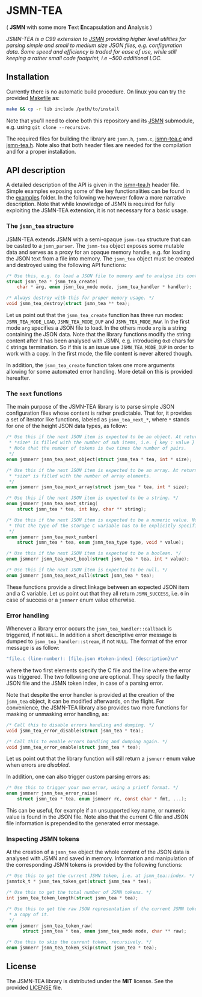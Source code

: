 # JSMN-TEA
( **JSMN** with some more **T**ext **E**ncapsulation and **A**nalysis )

_JSMN-TEA is a C99 extension to [JSMN][JSMN] providing higher level utilities
for parsing simple and small to medium size JSON files, e.g. configuration data.
Some speed and efficiency is traded for ease of use, while still keeping a
rather small code footprint, i.e ~500 additional LOC._

## Installation

Currently there is no automatic build procedure. On linux you can try the
provided [Makefile](Makefile) as:
```bash
make && cp -r lib include /path/to/install
```
Note that you'll need to clone both this repository and its [JSMN][JSMN]
submodule, e.g. using `git clone --recursive`.

The required files for building the library are `jsmn.h`, `jsmn.c`,
[jsmn-tea.c](src/jsmn-tea.c) and [jsmn-tea.h](include/jsmn-tea.h). Note also
that both header files are needed for the compilation and for a proper
installation.

## API description

A detailed description of the API is given in the
[jsmn-tea.h](include/jsmn-tea.h) header file. Simple examples exposing some
of the key functionalities can be found in the [examples](examples) folder. In
the following we however follow a more narrative description. Note that while
knowledge of JSMN is required for fully exploiting the JSMN-TEA extension, it
is not necessary for a basic usage.

### The `jsmn_tea` structure

JSMN-TEA extends JSMN with a semi-opaque `jsmn-tea` structure that can be
casted to a `jsmn_parser`. The `jsmn-tea` object exposes some mutable
data and serves as a proxy for an opaque memory handle, e.g. for loading
the JSON text from a file into memory. The `jsmn_tea` object must be created and
destroyed using the following API functions:
```c
/* Use this, e.g. to load a JSON file to memory and to analyse its content. */
struct jsmn_tea * jsmn_tea_create(
    char * arg, enum jsmn_tea_mode mode, jsmn_tea_handler * handler);

/* Always destroy with this for proper memory usage. */
void jsmn_tea_destroy(struct jsmn_tea ** tea);
```

Let us point out that the `jsmn_tea_create` function has three run modes:
`JSMN_TEA_MODE_LOAD`, `JSMN_TEA_MODE_DUP` and `JSMN_TEA_MODE_RAW`. In the
first mode `arg` specifies a JSON file to load. In the others mode `arg` is
a string containing the JSON data. Note that the library functions modify
the string content after it has been analysed with JSMN, e.g. introducing
`0x0` chars for `C` strings termination. So if this is an issue
use `JSMN_TEA_MODE_DUP` in order to work with a copy. In the first mode,
the file content is never altered though.

In addition, the `jsmn_tea_create` function takes one more arguments allowing
for some automated error handling. More detail on this is provided
hereafter.

### The `next` functions

The main purpose of the JSMN-TEA library is to parse simple JSON configuration
files whose content is rather predictable. That for, it provides a set of
iterator like functions, labeled as `jsmn_tea_next_*`, where `*` stands for one
of the height JSON data types, as follow:

```c
/* Use this if the next JSON item is expected to be an object. At return
 * *size* is filled with the number of sub items, i.e. { key : value } pairs.
 * Note that the number of tokens is two times the number of pairs.
 */
enum jsmnerr jsmn_tea_next_object(struct jsmn_tea * tea, int * size);

/* Use this if the next JSON item is expected to be an array. At return
 * *size* is filled with the number of array elements.
 */
enum jsmnerr jsmn_tea_next_array(struct jsmn_tea * tea, int * size);

/* Use this if the next JSON item is expected to be a string. */
enum jsmnerr jsmn_tea_next_string(
    struct jsmn_tea * tea, int key, char ** string);

/* Use this if the next JSON item is expected to be a numeric value. Note
 * that the type of the storage C variable has to be explicitly specified.
 */
enum jsmnerr jsmn_tea_next_number(
    struct jsmn_tea * tea, enum jsmn_tea_type type, void * value);

/* Use this if the next JSON item is expected to be a boolean. */
enum jsmnerr jsmn_tea_next_bool(struct jsmn_tea * tea, int * value);

/* Use this if the next JSON item is expected to be null. */
enum jsmnerr jsmn_tea_next_null(struct jsmn_tea * tea);
```

These functions provide a direct linkage between an expected JSON item and a C
variable. Let us point out that they all return `JSMN_SUCCESS`, i.e. `0` in case
of success or a `jsmnerr` enum value otherwise.

### Error handling

Whenever a library error occurs the `jsmn_tea_handler::callback` is triggered,
if not `NULL`. In addition a short descriptive error message is dumped to
`jsmn_tea_handler::stream`, if not `NULL`. The format of the error message is as
follow:
```c
"file.c (line-number): [file.json #token-index] {description}\n"
```
where the two first elements specify the C file and the line where the error
was triggered. The two following one are optional. They specify the faulty JSON
file and the JSMN token index, in case of a parsing error.

Note that despite the error handler is provided at the creation of the\
`jsmn_tea` object, it can be modified afterwards, on the flight. For
convenience, the JSMN-TEA library also provides two more functions for masking
or unmasking error handling, as:
```c
/* Call this to disable errors handling and dumping. */
void jsmn_tea_error_disable(struct jsmn_tea * tea);

/* Call this to enable errors handling and dumping again. */
void jsmn_tea_error_enable(struct jsmn_tea * tea);
```
Let us point out that the library function will still return a `jsmnerr` enum
value when errors are *disabled*.

In addition, one can also trigger custom parsing errors as:
```c
/* Use this to trigger your own error, using a printf format. */
enum jsmnerr jsmn_tea_error_raise(
    struct jsmn_tea * tea, enum jsmnerr rc, const char * fmt, ...);
```
This can be useful, for example if an unsupported key name, or numeric value
is found in the JSON file. Note also that the current C file and JSON file
information is prepended to the generated error message.

### Inspecting JSMN tokens

At the creation of a `jsmn_tea` object the whole content of the JSON data is
analysed with JSMN and saved in memory. Information and manipulation of the
corresponding JSMN tokens is provided by the following functions:
```c
/* Use this to get the current JSMN token, i.e. at jsmn_tea::index. */
jsmntok_t * jsmn_tea_token_get(struct jsmn_tea * tea);

/* Use this to get the total number of JSMN tokens. */
int jsmn_tea_token_length(struct jsmn_tea * tea);

/* Use this to get the raw JSON representation of the current JSMN token or
 * a copy of it.
 */
enum jsmnerr jsmn_tea_token_raw(
      struct jsmn_tea * tea, enum jsmn_tea_mode mode, char ** raw);

/* Use this to skip the current token, recursively. */
enum jsmnerr jsmn_tea_token_skip(struct jsmn_tea * tea);
```

## License
The JSMN-TEA library is distributed under the **MIT** license. See the provided
[LICENSE](LICENSE) file.

[JSMN]: https://github.com/zserge/jsmn
